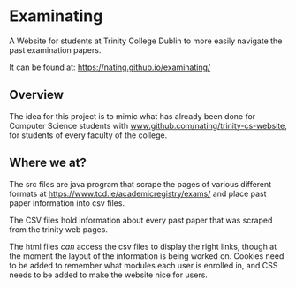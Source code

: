 # Examinating
A Website for students at Trinity College Dublin to more easily navigate the past examination papers.

It can be found at: https://nating.github.io/examinating/

## Overview
The idea for this project is to mimic what has already been done for Computer Science students with www.github.com/nating/trinity-cs-website, for students of every faculty of the college.  

## Where we at?
The src files are java program that scrape the pages of various different formats at https://www.tcd.ie/academicregistry/exams/ and place past paper information into csv files.

The CSV files hold information about every past paper that was scraped from the trinity web pages.

The html files *can* access the csv files to display the right links, though at the moment the layout of the information is being worked on. Cookies need to be added to remember what modules each user is enrolled in, and CSS needs to be added to make the website nice for users.

